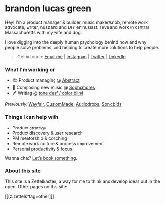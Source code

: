 # brandon lucas green

Hey! I’m a product manager & builder, music maker/snob, remote work advocate, writer, husband and DIY enthusiast. I live and work in central Massachusetts with my wife and dog.

I love digging into the deeply human psychology behind how and why people solve problems, and helping to create more solutions to help people.  

> Get in touch: [Email me][1] | [Instagram][2] | [Twitter][3] | [LinkedIn][4]

### What I'm working on
- 🏗️ Product managing @ [Abstract][5]
- 🎹 Composing new music @ [Sophomores][6]
- 🖊️ Writing @ [tone deaf / color blind][7]

*Previously:* [Wayfair][8], [CustomMade][9], [Audiodrops][10], [Sonicbids][11]

### Things I can help with
- Product strategy
- Product discovery & user research
- PM mentorship & coaching
- Remote work culture & process improvement
- Personal productivity & focus

Wanna chat? [Let’s book something][12].

### About this site
This site is a Zettelkasten, a way for me to think and develop ideas out in the open. Other pages on this site:

[[[z:zettels?tag=other]]]

[1]:	mailto:brandonlucasgreen@gmail.com
[2]:	https://instagram.com/brandonlucasgreen
[3]:	https://twitter.com/sphmrs
[4]:	https://linkedin.com/in/brandonlgreen
[5]:	https://abstract.com
[6]:	https://sophomoresmusic.com
[7]:	https://tonedeafcolorblind.com
[8]:	https://wayfair.com
[9]:	https://custommade.com
[10]:	http://drops.nyc/
[11]:	https://sonicbids.com
[12]:	https://calendly.com/brandonlucasgreen/30min